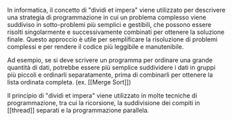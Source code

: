 In informatica, il concetto di "dividi et impera" viene utilizzato per descrivere una strategia di programmazione in cui un problema complesso viene suddiviso in sotto-problemi più semplici e gestibili, che possono essere risolti singolarmente e successivamente combinati per ottenere la soluzione finale. Questo approccio è utile per semplificare la risoluzione di problemi complessi e per rendere il codice più leggibile e manutenibile.

Ad esempio, se si deve scrivere un programma per ordinare una grande quantità di dati, potrebbe essere più semplice suddividere i dati in gruppi più piccoli e ordinarli separatamente, prima di combinarli per ottenere la lista ordinata completa. (ex. [[Merge Sort]])

Il principio di "dividi et impera" viene utilizzato in molte tecniche di programmazione, tra cui la ricorsione, la suddivisione dei compiti in [[thread]] separati e la programmazione parallela.